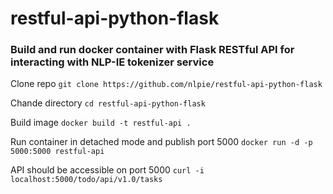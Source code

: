 # restful-api-python-flask
### Build and run docker container with Flask RESTful API for interacting with NLP-IE tokenizer service

Clone repo `git clone https://github.com/nlpie/restful-api-python-flask`

Chande directory `cd restful-api-python-flask`

Build image `docker build -t restful-api .` 
  
Run container in detached mode and publish port 5000 `docker run -d -p 5000:5000 restful-api`
  
API should be accessible on port 5000 `curl -i localhost:5000/todo/api/v1.0/tasks`
